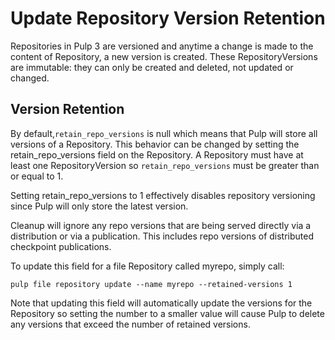 # Update Repository Version Retention

Repositories in Pulp 3 are versioned and anytime a change is made to the content of Repository, a
new version is created. These RepositoryVersions are immutable: they can only be created and
deleted, not updated or changed.

## Version Retention

By default,`retain_repo_versions` is null which means that Pulp will store all versions of a
Repository. This behavior can be changed by setting the retain_repo_versions field on the
Repository. A Repository must have at least one RepositoryVersion so `retain_repo_versions` must be
greater than or equal to 1.

Setting retain_repo_versions to 1 effectively disables repository versioning since Pulp will only
store the latest version.

Cleanup will ignore any repo versions that are being served directly via a distribution or via a
publication. This includes repo versions of distributed checkpoint publications.

To update this field for a file Repository called myrepo, simply call:

```
pulp file repository update --name myrepo --retained-versions 1
```

Note that updating this field will automatically update the versions for the Repository so setting
the number to a smaller value will cause Pulp to delete any versions that exceed the number of
retained versions.
